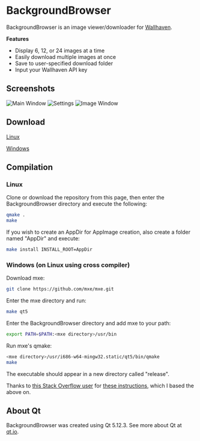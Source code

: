 # BackgroundBrowser

BackgroundBrowser is an image viewer/downloader for [Wallhaven](https://wallhaven.cc).

__Features__
* Display 6, 12, or 24 images at a time
* Easily download multiple images at once
* Save to user-specified download folder
* Input your Wallhaven API key

## Screenshots

![Main Window](https://i.imgur.com/ZtbcaqP.png)
![Settings](https://i.imgur.com/JGIyM2t.png)
![Image Window](https://i.imgur.com/buBlTN6.png)

## Download

[Linux](http://bit.ly/BB11linux8664)

[Windows](http://bit.ly/BB11win86)

## Compilation

### Linux

Clone or download the repository from this page, then enter the BackgroundBrowser
directory and execute the following:

```bash
qmake .
make
```

If you wish to create an AppDir for AppImage creation, also create a folder named
"AppDir" and execute:

```bash
make install INSTALL_ROOT=AppDir
```

### Windows (on Linux using cross compiler)

Download mxe:

```bash
git clone https://github.com/mxe/mxe.git
```

Enter the mxe directory and run:

```bash
make qt5
```

Enter the BackgroundBrowser directory and add mxe to your path:

```bash
export PATH=$PATH:<mxe directory>/usr/bin
```

Run mxe's qmake:

```bash
<mxe directory>/usr/i686-w64-mingw32.static/qt5/bin/qmake
make
```

The executable should appear in a new directory called "release".

Thanks to [this Stack Overflow user](https://stackoverflow.com/users/321731/tshepang) for 
[these instructions](https://stackoverflow.com/a/13211922), which I based the above on.

## About Qt

BackgroundBrowser was created using Qt 5.12.3. See more about Qt at [qt.io](https://qt.io).
